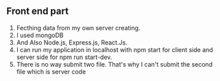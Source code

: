 ## Front end part
1) Fecthing data from my own server creating.
2) I used mongoDB
3) And Also Node.js, Express.js, React.Js.
4) I can run my application in localhost with npm start for client side and server side for npm run start-dev.
5) There is no way submit two file. That's why I can't submit the second file which is server code 
